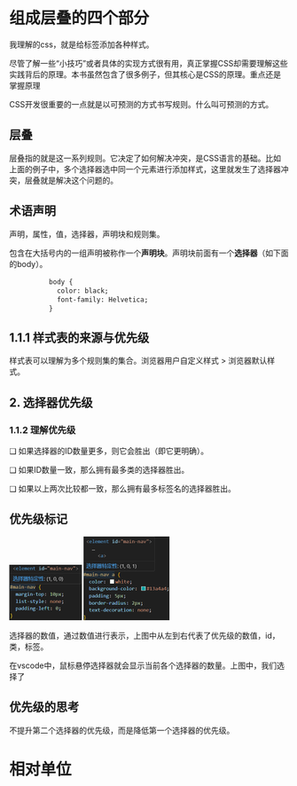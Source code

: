 # 组成层叠的四个部分

我理解的css，就是给标签添加各种样式。



尽管了解一些“小技巧”或者具体的实现方式很有用，真正掌握CSS却需要理解这些实践背后的原理。本书虽然包含了很多例子，但其核心是CSS的原理。重点还是掌握原理



CSS开发很重要的一点就是以可预测的方式书写规则。什么叫可预测的方式。





## 层叠

层叠指的就是这一系列规则。它决定了如何解决冲突，是CSS语言的基础。比如上面的例子中，多个选择器选中同一个元素进行添加样式，这里就发生了选择器冲突，层叠就是解决这个问题的。

## 术语声明

声明，属性，值，选择器，声明块和规则集。

包含在大括号内的一组声明被称作一个**声明块**。声明块前面有一个**选择器**（如下面的body）。

```
          body {
            color: black;
            font-family: Helvetica;
          }
```





## 1.1.1 样式表的来源与优先级

样式表可以理解为多个规则集的集合。浏览器用户自定义样式 > 浏览器默认样式。





## 2. 选择器优先级

### 1.1.2 理解优先级

❑ 如果选择器的ID数量更多，则它会胜出（即它更明确）。

❑ 如果ID数量一致，那么拥有最多类的选择器胜出。

❑ 如果以上两次比较都一致，那么拥有最多标签名的选择器胜出。



## 优先级标记

<img src="css%E5%9F%BA%E7%A1%80.assets/image-20231223160828545-17033189111201.png" alt="image-20231223160828545" style="zoom:50%;" />

<img src="css%E5%9F%BA%E7%A1%80.assets/image-20231223160837540-17033189183853.png" alt="image-20231223160837540" style="zoom:50%;" />

选择器的数值，通过数值进行表示，上图中从左到右代表了优先级的数值，id，类，标签。

在vscode中，鼠标悬停选择器就会显示当前各个选择器的数量。上图中，我们选择了





## 优先级的思考

不提升第二个选择器的优先级，而是降低第一个选择器的优先级。







# 相对单位

